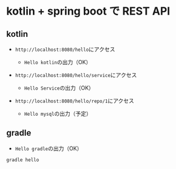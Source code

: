 kotlin + spring boot で REST API
=================================

## kotlin
- `http://localhost:8080/hello`にアクセス
  - `Hello kotlin`の出力（OK）

- `http://localhost:8080/hello/service`にアクセス
  - `Hello Service`の出力（OK）

- `http://localhost:8080/hello/repo/1`にアクセス
  - `Hello mysql`の出力（予定）

## gradle
- `Hello gradle`の出力（OK）

```
gradle hello
```


